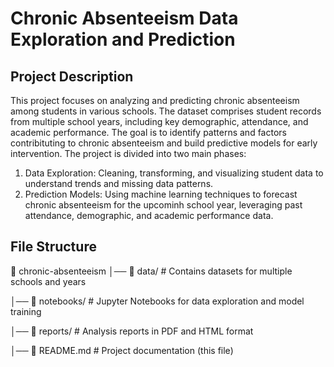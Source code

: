 # Chronic Absenteeism Data Exploration and Prediction
## Project Description
This project focuses on analyzing and predicting chronic absenteeism among students in various schools. The dataset comprises student records from multiple school years, including key demographic, attendance, and academic performance. The goal is to identify patterns and factors contribituting to chronic absenteeism and build predictive models for early intervention.
The project is divided into two main phases:
1. Data Exploration: Cleaning, transforming, and visualizing student data to understand trends and missing data patterns.
2. Prediction Models: Using machine learning techniques to forecast chronic absenteeism for the upcominh school year, leveraging past attendance, demographic, and academic performance data.
## File Structure
📂 chronic-absenteeism
│── 📁 data/              # Contains datasets for multiple schools and years

│── 📁 notebooks/         # Jupyter Notebooks for data exploration and model training

│── 📁 reports/           # Analysis reports in PDF and HTML format

│── 📄 README.md          # Project documentation (this file)


